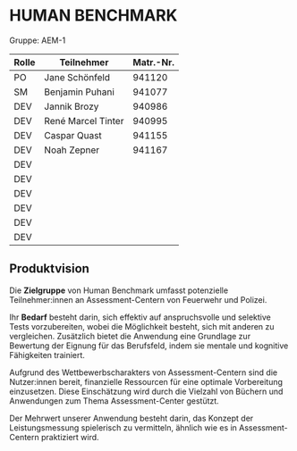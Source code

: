 # HUMAN BENCHMARK

Gruppe: AEM-1
 
| Rolle | Teilnehmer | Matr.-Nr. |
| ----- | ---------- | --------- |
| PO | Jane Schönfeld | 941120 |
| SM | Benjamin Puhani | 941077 |
| DEV | Jannik Brozy | 940986 |
| DEV | René Marcel Tinter | 940995 |
| DEV | Caspar Quast | 941155 |
| DEV | Noah Zepner | 941167 |
| DEV | | |
| DEV | | |
| DEV | | |
| DEV | | |
| DEV | | |
| DEV | | |

## Produktvision
Die **Zielgruppe** von Human Benchmark umfasst potenzielle Teilnehmer:innen an Assessment-Centern von 
Feuerwehr und Polizei.

Ihr **Bedarf** besteht darin, sich effektiv auf anspruchsvolle und selektive Tests vorzubereiten, wobei 
die Möglichkeit besteht, sich mit anderen zu vergleichen. Zusätzlich bietet die Anwendung eine Grundlage 
zur Bewertung der Eignung für das Berufsfeld, indem sie mentale und kognitive Fähigkeiten trainiert.

Aufgrund des Wettbewerbscharakters von Assessment-Centern sind die Nutzer:innen bereit, finanzielle 
Ressourcen für eine optimale Vorbereitung einzusetzen. Diese Einschätzung wird durch die Vielzahl von 
Büchern und Anwendungen zum Thema Assessment-Center gestützt.

Der Mehrwert unserer Anwendung besteht darin, das Konzept der Leistungsmessung spielerisch zu vermitteln, 
ähnlich wie es in Assessment-Centern praktiziert wird.
